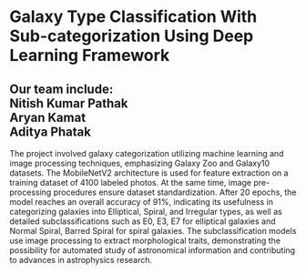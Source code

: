 # Galaxy Type Classification With Sub-categorization Using Deep Learning Framework #

## Our team include:<br>Nitish Kumar Pathak<br>Aryan Kamat<br>Aditya Phatak

 The project involved galaxy categorization utilizing machine learning and image 
processing techniques, emphasizing Galaxy Zoo and 
Galaxy10 datasets. The MobileNetV2 architecture is used for 
feature extraction on a training dataset of 4100 labeled photos. 
At the same time, image pre-processing procedures ensure 
dataset standardization. After 20 epochs, the model reaches 
an overall accuracy of 91%, indicating its usefulness in 
categorizing galaxies into Elliptical, Spiral, and Irregular 
types, as well as detailed subclassifications such as E0, E3, E7 
for elliptical galaxies and Normal Spiral, Barred Spiral for 
spiral galaxies. The subclassification models use image 
processing to extract morphological traits, demonstrating the 
possibility for automated study of astronomical information 
and contributing to advances in astrophysics research.
